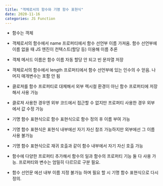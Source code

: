 ```yaml
---
title: "객체로서의 함수와 기명 함수 표현식"
date: 2020-11-16
categories: JS Function
---
```


- 함수는 객체

- 객체로서의 함수에서 name 프로퍼티에서 함수 선언부 이름 가져옴. 함수 선언부에 이름 없을 때 JS 엔진이 컨텍스트(할당 등) 이용해 이름 추론

- 객체 메서드 이름은 함수 이름 자동 할당 안 되고 빈 문자열 저장

- 객체로서의 함수에서 length 프로퍼티에서 함수 선언부에 있는 인수의 수 얻음. 나머지 매개변수는 포함 안 됨

- 클로져를 함수 프로퍼티로 대체해서 외부 렉시컬 환경이 아닌 함수 프로퍼티에 저장해서 사용 가능

- 클로져 사용한 경우엔 외부 코드에서 접근할 수 없지만 프로퍼티 사용한 경우 외부에서 값 수정 가능

- 기명 함수 표현식으로 함수 표현식으로 함수 정의 후 이름 부여 가능

- 기명 함수 표현식은 표현식 내부에선 자기 자신 참조 가능하지만 외부에선 그 이름 사용 불가능

- 기명 함수 표현식으로 재귀 호출과 같이 함수 내부에서 자기 자신 호출 가능

- 함수에 다양한 프로퍼티 추가해서 함수의 일과 함수의 프로퍼티 기능 둘 다 사용 가능. 프로퍼티와 변수는 엄밀히 다르므로 구분 필요.

- 함수 선언문 에선 내부 이름 지정 불가능 하며 필요 할 시 기명 함수 표현식으로 다시 정의.
